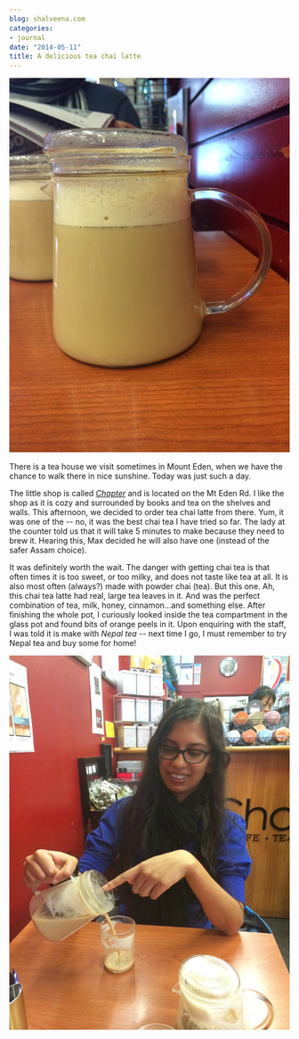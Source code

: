 ```yaml
---
blog: shalveena.com
categories:
- journal
date: "2014-05-11"
title: A delicious tea chai latte
---
```


[![](images/d71cf-img_1169.jpg)](https://shalveena.files.wordpress.com/2014/05/d71cf-img_1169.jpg)

  

  

There is a tea house we visit sometimes in Mount Eden, when we have the chance to walk there in nice sunshine. Today was just such a day.  

  

The little shop is called _[Chapter](http://www.chapter.co.nz/)_ and is located on the Mt Eden Rd. I like the shop as it is cozy and surrounded by books and tea on the shelves and walls. This afternoon, we decided to order tea chai latte from there. Yum, it was one of the -- no, it was the best chai tea I have tried so far. The lady at the counter told us that it will take 5 minutes to make because they need to brew it. Hearing this, Max decided he will also have one (instead of the safer Assam choice). 

  

It was definitely worth the wait. The danger with getting chai tea is that often times it is too sweet, or too milky, and does not taste like tea at all. It is also most often (always?) made with powder chai (tea). But this one. Ah, this chai tea latte had real, large tea leaves in it. And was the perfect combination of tea, milk, honey, cinnamon...and something else. After finishing the whole pot, I curiously looked inside the tea compartment in the glass pot and found bits of orange peels in it. Upon enquiring with the staff, I was told it is make with _Nepal tea_ -- next time I go, I must remember to try Nepal tea and buy some for home!

  

[![](images/223e7-img_1170.jpg)](https://shalveena.files.wordpress.com/2014/05/223e7-img_1170.jpg)
